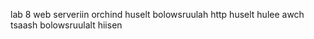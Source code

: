 lab 8 web serveriin orchind huselt bolowsruulah 
http huselt hulee awch tsaash bolowsruulalt hiisen
